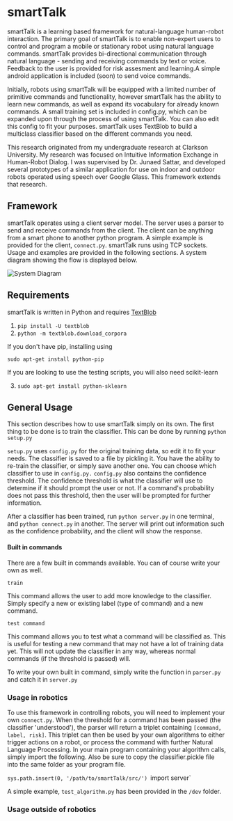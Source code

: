 # smartTalk
smartTalk is a learning based framework for natural-language human-robot interaction. The primary goal
of smartTalk is to enable non-expert users to control and program a mobile or stationary robot using
natural language commands. smartTalk provides bi-directional communication through natural 
language - sending and receiving commands by text or voice. Feedback to the user is provided for risk assesment 
and learning.A simple android application is included (soon) to send voice commands.

Initially, robots using smartTalk will be equipped with a limited number of primitive commands
and functionality, however smartTalk has the ability to learn new commands, as well as expand its vocabulary for 
already known commands. A small training set is included in config.py, which can be expanded upon through the 
process of using smartTalk. You can also edit this config to fit your purposes.
smartTalk uses TextBlob to build a multiclass classifier based on the different commands you need.

This research originated from my undergraduate research at Clarkson University. My
research was focused on Intuitive Information Exchange in Human-Robot Dialog. I was
supervised by Dr. Junaed Sattar, and developed several prototypes of a similar application
for use on indoor and outdoor robots operated using speech over Google Glass. This 
framework extends that research. 

## Framework
smartTalk operates using a client server model. The server uses a parser to send and  receive commands
from the client. The client can be anything from a smart phone to another python program. A simple 
example is provided for the client, `connect.py`. smartTalk runs using TCP sockets. Usage and examples 
are provided in the following sections. A system diagram showing the flow is displayed below.

![System Diagram](http://i.imgur.com/SmWRava.jpg "System Diagram")

## Requirements

smartTalk is written in Python and requires [TextBlob](https://textblob.readthedocs.org/en/dev/)

1. `pip install -U textblob`
2. `python -m textblob.download_corpora`

If you don't have pip, installing using

`sudo apt-get install python-pip`

If you are looking to use the testing scripts, you will also need scikit-learn

3. `sudo apt-get install python-sklearn`

## General Usage

This section describes how to use smartTalk simply on its own.
The first thing to be done is to train the classifier. This can be done by running
`python setup.py`

`setup.py` uses `config.py` for the original training data, so edit it to fit your needs.
The classifier is saved to a file by pickling it. You have the ability to re-train the 
classifier, or simply save another one. You can choose which classifier to use in `config.py.`
`config.py` also contains the confidence threshold. The confidence threshold is what the
classifier will use to determine if it should prompt the user or not. If a command's probability
does not pass this threshold, then the user will be prompted for further information.

After a classifier has been trained, run `python server.py` in one terminal, and `python connect.py`
in another. The server will print out information such as the confidence probability, and the client
will show the response.

#### Built in commands
There are a few built in commands available. You can of course write your own as well. 

`train`

This command allows the user to add more knowledge to the classifier. Simply specify a
new or existing label (type of command) and a new command. 

`test command`

This command allows you to test what a command will be classified as. This is useful for
testing a new command that may not have a lot of training data yet. This will not update
the classifier in any way, whereas normal commands (if the threshold is passed) will. 

To write your own built in command, simply write the function in `parser.py` and catch 
it in `server.py`

### Usage in robotics

To use this framework in controlling robots, you will need to implement your own `connect.py`. 
When the threshold for a command has been passed (the classifier 'understood'), the parser will 
return a triplet containing `[command, label, risk]`. This triplet can then be used by your
own algorithms to either trigger actions on a robot, or process the command with further
Natural Language Processing. In your main program containing your algorithm calls, simply
import the following. Also be sure to copy the classifier.pickle file into the same folder
as your program file.

`sys.path.insert(0, '/path/to/smartTalk/src/')
`import server`

A simple example, `test_algorithm.py` has been provided in the `/dev` folder.

### Usage outside of robotics



